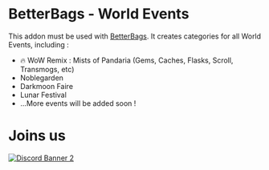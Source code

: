 # BetterBags - World Events

This addon must be used with [BetterBags](https://www.curseforge.com/wow/addons/better-bags). It creates categories for all World Events, including :

- 🔥 WoW Remix : Mists of Pandaria (Gems, Caches, Flasks, Scroll, Transmogs, etc)
- Noblegarden
- Darkmoon Faire
- Lunar Festival
- ...More events will be added soon !

# Joins us

[![Discord Banner 2](https://discordapp.com/api/guilds/1063213796845428876/widget.png?style=banner2)](https://discord.gg/a6DQuK8hV7)

